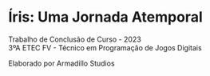 # Íris: Uma Jornada Atemporal

Trabalho de Conclusão de Curso - 2023  
3ºA ETEC FV - Técnico em Programação de Jogos Digitais

Elaborado por Armadillo Studios
